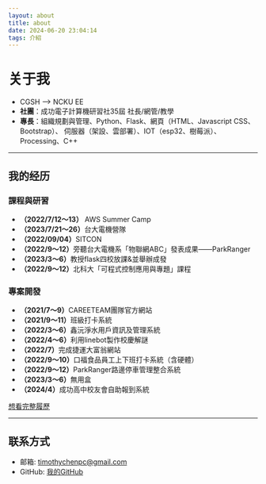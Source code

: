```yaml
---
layout: about
title: about
date: 2024-06-20 23:04:14
tags: 介紹
---
```


# 关于我
- CGSH --> NCKU EE
- <b>社團</b>：成功電子計算機研習社35屆 社長/網管/教學
- <b>專長</b>：組織規劃與管理、Python、Flask、網頁（HTML、Javascript CSS、Bootstrap）、
伺服器（架設、雲部署）、IOT（esp32、樹莓派）、Processing、C++
---

## 我的经历
### 課程與研習
- <b>（2022/7/12～13）</b> AWS Summer Camp                    
- <b>（2023/7/21～26）</b>台大電機營隊                                  
- <b>（2022/09/04）</b>SITCON                                                 
- <b>（2022/9～12）</b>旁聽台大電機系「物聯網ABC」發表成果——ParkRanger                                            
- <b>（2023/3～6）</b>教授flask四校放課&並舉辦成發                
- <b>（2022/9～12）</b>北科大「可程式控制應用與專題」課程

### 專案開發
- <b>（2021/7～9）</b>CAREETEAM團隊官方網站                      
- <b>（2021/9～11）</b>班級打卡系統                                              
- <b>（2022/3～6）</b>鑫沅淨水用戶資訊及管理系統                    
- <b>（2022/4～6）</b>利用linebot製作校慶解謎                         
- <b>（2022/7）</b>完成捷運大富翁網站                                         
- <b>（2022/9～10）</b>口福食品員工上下班打卡系統（含硬體）
- <b>（2022/9～12）</b>ParkRanger路邊停車管理整合系統        
- <b>（2023/3～6）</b>無用盒 
- <b>（2024/4）</b>成功高中校友會自助報到系統                                       


[想看完整履歷](https://drive.google.com/file/d/1ykcFUa40Q4ZAj6rj_5bcVh-6ZJ7xyPOM/view?usp=drive_link)

---
## 联系方式

- 邮箱: timothychenpc@gmail.com
- GitHub: [我的GitHub](https://github.com/Timothychen00)
